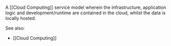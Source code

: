 A [[Cloud Computing]] service model wherein the infrastructure, application logic and development/runtime are contained in the cloud, whilst the data is locally hosted.


See also:
- [[Cloud Computing]]